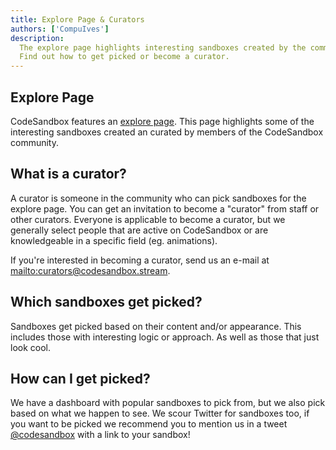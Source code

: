 ```yaml
---
title: Explore Page & Curators
authors: ['CompuIves']
description:
  The explore page highlights interesting sandboxes created by the community.
  Find out how to get picked or become a curator.
---
```


## Explore Page

CodeSandbox features an [explore page](/explore). This page highlights some of
the interesting sandboxes created an curated by members of the CodeSandbox
community.

## What is a curator?

A curator is someone in the community who can pick sandboxes for the explore
page. You can get an invitation to become a "curator" from staff or other
curators. Everyone is applicable to become a curator, but we generally select
people that are active on CodeSandbox or are knowledgeable in a specific field
(eg. animations).

If you're interested in becoming a curator, send us an e-mail at
<mailto:curators@codesandbox.stream>.

## Which sandboxes get picked?

Sandboxes get picked based on their content and/or appearance. This includes
those with interesting logic or approach. As well as those that just look cool.

## How can I get picked?

We have a dashboard with popular sandboxes to pick from, but we also pick based
on what we happen to see. We scour Twitter for sandboxes too, if you want to be
picked we recommend you to mention us in a tweet
[@codesandbox](https://twitter.com/codesandbox) with a link to your sandbox!
